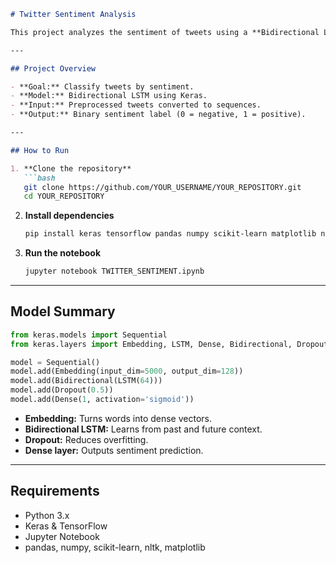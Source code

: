 ````markdown
# Twitter Sentiment Analysis

This project analyzes the sentiment of tweets using a **Bidirectional LSTM neural network**. The model predicts whether a tweet is **positive** or **negative**.

---

## Project Overview

- **Goal:** Classify tweets by sentiment.
- **Model:** Bidirectional LSTM using Keras.
- **Input:** Preprocessed tweets converted to sequences.
- **Output:** Binary sentiment label (0 = negative, 1 = positive).

---

## How to Run

1. **Clone the repository**
   ```bash
   git clone https://github.com/YOUR_USERNAME/YOUR_REPOSITORY.git
   cd YOUR_REPOSITORY
````

2. **Install dependencies**

   ```bash
   pip install keras tensorflow pandas numpy scikit-learn matplotlib nltk
   ```

3. **Run the notebook**

   ```bash
   jupyter notebook TWITTER_SENTIMENT.ipynb
   ```

---

## Model Summary

```python
from keras.models import Sequential
from keras.layers import Embedding, LSTM, Dense, Bidirectional, Dropout

model = Sequential()
model.add(Embedding(input_dim=5000, output_dim=128))
model.add(Bidirectional(LSTM(64)))
model.add(Dropout(0.5))
model.add(Dense(1, activation='sigmoid'))
```

* **Embedding:** Turns words into dense vectors.
* **Bidirectional LSTM:** Learns from past and future context.
* **Dropout:** Reduces overfitting.
* **Dense layer:** Outputs sentiment prediction.

---

## Requirements

* Python 3.x
* Keras & TensorFlow
* Jupyter Notebook
* pandas, numpy, scikit-learn, nltk, matplotlib

```
